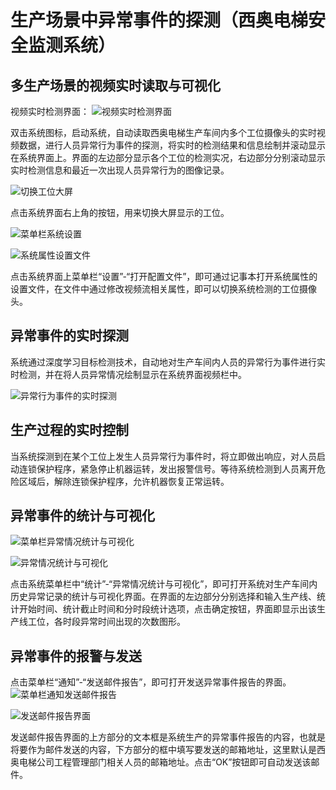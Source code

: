 # 生产场景中异常事件的探测（西奥电梯安全监测系统）
## 多生产场景的视频实时读取与可视化
视频实时检测界面：
![视频实时检测界面](images/assets/检测界面.png)

双击系统图标，启动系统，自动读取西奥电梯生产车间内多个工位摄像头的实时视频数据，进行人员异常行为事件的探测，将实时的检测结果和信息绘制并滚动显示在系统界面上。界面的左边部分显示各个工位的检测实况，右边部分分别滚动显示实时检测信息和最近一次出现人员异常行为的图像记录。

![切换工位大屏](images/assets/切换工位大屏聚焦.png)

点击系统界面右上角的按钮，用来切换大屏显示的工位。

![菜单栏系统设置](images/assets/打开配置文件聚焦.png)

![系统属性设置文件](images/assets/配置文件.png)

点击系统界面上菜单栏“设置”-“打开配置文件”，即可通过记事本打开系统属性的设置文件，在文件中通过修改视频流相关属性，即可以切换系统检测的工位摄像头。

## 异常事件的实时探测
系统通过深度学习目标检测技术，自动地对生产车间内人员的异常行为事件进行实时检测，并在将人员异常情况绘制显示在系统界面视频栏中。

![异常行为事件的实时探测](images/assets/目标检测技术.png)

## 生产过程的实时控制
当系统探测到在某个工位上发生人员异常行为事件时，将立即做出响应，对人员启动连锁保护程序，紧急停止机器运转，发出报警信号。等待系统检测到人员离开危险区域后，解除连锁保护程序，允许机器恢复正常运转。

## 异常事件的统计与可视化
![菜单栏异常情况统计与可视化](images/assets/打开异常统计聚焦.png)

![异常情况统计与可视化](images/assets/异常记录统计.png)

点击系统菜单栏中“统计”-“异常情况统计与可视化”，即可打开系统对生产车间内历史异常记录的统计与可视化界面。在界面的左边部分分别选择和输入生产线、统计开始时间、统计截止时间和分时段统计选项，点击确定按钮，界面即显示出该生产线工位，各时段异常时间出现的次数图形。

## 异常事件的报警与发送
点击菜单栏“通知”-“发送邮件报告”，即可打开发送异常事件报告的界面。
![菜单栏通知发送邮件报告](images/assets/打开发送邮箱.png)

![发送邮件报告界面](images/assets/发送邮件报告.png)

发送邮件报告界面的上方部分的文本框是系统生产的异常事件报告的内容，也就是将要作为邮件发送的内容，下方部分的框中填写要发送的邮箱地址，这里默认是西奥电梯公司工程管理部门相关人员的邮箱地址。点击“OK”按钮即可自动发送该邮件。
